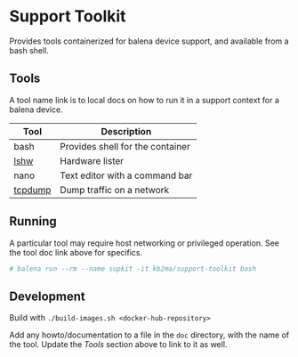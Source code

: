 # Support Toolkit
Provides tools containerized for balena device support, and available from a bash shell.

## Tools
A tool name link is to local docs on how to run it in a support context for a balena device.

| Tool | Description |
| ---- | ----------- |
| bash | Provides shell for the container |
| [lshw](doc/lshw.md) | Hardware lister |
| nano | Text editor with a command bar |
| [tcpdump](doc/tcpdump.md) | Dump traffic on a network |

## Running

A particular tool may require host networking or privileged operation. See the tool doc link above for specifics.

```bash
# balena run --rm --name supkit -it kb2ma/support-toolkit bash
```

## Development

Build with `./build-images.sh <docker-hub-repository>`

Add any howto/documentation to a file in the `doc` directory, with the name of the tool. Update the *Tools* section above to link to it as well.
